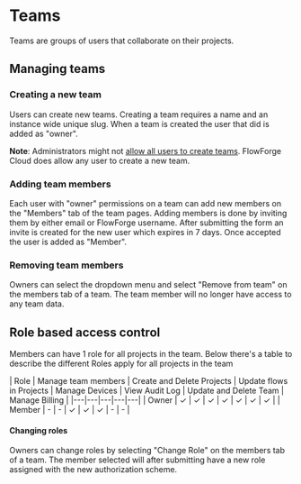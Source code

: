 # Teams

Teams are groups of users that collaborate on their projects.

## Managing teams

### Creating a new team

Users can create new teams. Creating a team requires a name and an instance wide
unique slug. When a team is created the user that did is added as "owner".

**Note**: Administrators might not [allow all users to create teams](../../admin#admin-settings).
FlowForge Cloud does allow any user to create a new team.

### Adding team members

Each user with "owner" permissions on a team can add new members on the "Members"
tab of the team pages. Adding members is done by inviting them by either email or
FlowForge username. After submitting the form an invite is created for the new
user which expires in 7 days. Once accepted the user is added as "Member".

### Removing team members

Owners can select the dropdown menu and select "Remove from team" on the members
tab of a team. The team member will no longer have access to any team data.

## Role based access control

Members can have 1 role for all projects in the team. Below there's a table to
describe the different Roles apply for all projects in the team

| Role | Manage team members | Create and Delete Projects | Update flows in Projects | Manage Devices | View Audit Log | Update and Delete Team | Manage Billing  |
|---|---|---|---|---|
| Owner  | ✓ | ✓ | ✓ | ✓ | ✓ | ✓ | ✓ |
| Member | - | - | ✓ | ✓ | ✓ | - | - |

#### Changing roles

Owners can change roles by selecting "Change Role" on the members tab of a team.
The member selected will after submitting have a new role assigned with the new
authorization scheme.

